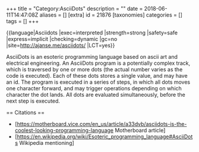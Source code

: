 +++
title = "Category:AsciiDots"
description = ""
date = 2018-06-11T14:47:08Z
aliases = []
[extra]
id = 21876
[taxonomies]
categories = []
tags = []
+++

{{language|Asciidots
|exec=interpreted
|strength=strong
|safety=safe
|express=implicit
|checking=dynamic
|gc=no
|site=http://ajanse.me/asciidots/
|LCT=yes}}

AsciiDots is an esoteric programming language based on ascii art and electrical engineering. An AsciiDots program is a potentially complex track, which is traversed by one or more dots (the actual number varies as the code is executed). Each of these dots stores a single value, and may have an id. The program is executed in a series of steps, in which all dots moves one character forward, and may trigger operations depending on which character the dot lands. All dots are evaluated simultaneously, before the next step is executed.

== Citations ==
 
* [https://motherboard.vice.com/en_us/article/a33dvb/asciidots-is-the-coolest-looking-programming-language Motherboard article]
* [https://en.wikipedia.org/wiki/Esoteric_programming_language#AsciiDots Wikipedia mentioning]

